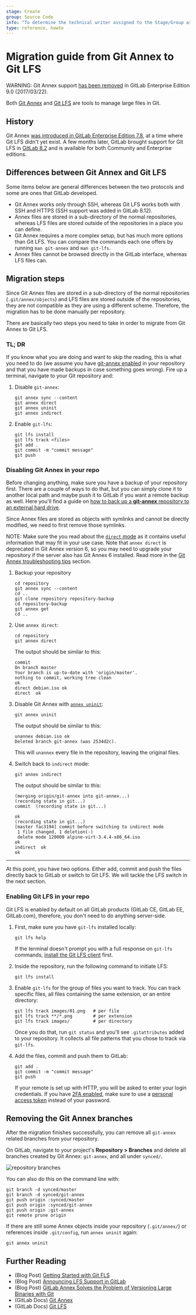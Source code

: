 ```yaml
---
stage: Create
group: Source Code
info: "To determine the technical writer assigned to the Stage/Group associated with this page, see https://about.gitlab.com/handbook/engineering/ux/technical-writing/#assignments"
type: reference, howto
---
```


# Migration guide from Git Annex to Git LFS

WARNING:
Git Annex support [has been removed](https://gitlab.com/gitlab-org/gitlab/-/issues/1648) in GitLab Enterprise
Edition 9.0 (2017/03/22).

Both [Git Annex](http://git-annex.branchable.com/) and [Git LFS](https://git-lfs.github.com/) are tools to manage large files in Git.

## History

Git Annex [was introduced in GitLab Enterprise Edition 7.8](https://about.gitlab.com/blog/2015/02/17/gitlab-annex-solves-the-problem-of-versioning-large-binaries-with-git/), at a time
where Git LFS didn't yet exist. A few months later, GitLab brought support for
Git LFS in [GitLab 8.2](https://about.gitlab.com/blog/2015/11/23/announcing-git-lfs-support-in-gitlab/) and is available for both Community and
Enterprise editions.

## Differences between Git Annex and Git LFS

Some items below are general differences between the two protocols and some are
ones that GitLab developed.

- Git Annex works only through SSH, whereas Git LFS works both with SSH and HTTPS
  (SSH support was added in GitLab 8.12).
- Annex files are stored in a sub-directory of the normal repositories, whereas
  LFS files are stored outside of the repositories in a place you can define.
- Git Annex requires a more complex setup, but has much more options than Git
  LFS. You can compare the commands each one offers by running `man git-annex`
  and `man git-lfs`.
- Annex files cannot be browsed directly in the GitLab interface, whereas LFS
  files can.

## Migration steps

Since Git Annex files are stored in a sub-directory of the normal repositories
(`.git/annex/objects`) and LFS files are stored outside of the repositories,
they are not compatible as they are using a different scheme. Therefore, the
migration has to be done manually per repository.

There are basically two steps you need to take in order to migrate from Git
Annex to Git LFS.

### TL; DR

If you know what you are doing and want to skip the reading, this is what you
need to do (we assume you have [git-annex enabled](../../../administration/git_annex.md#using-gitlab-git-annex) in your
repository and that you have made backups in case something goes wrong).
Fire up a terminal, navigate to your Git repository and:

1. Disable `git-annex`:

   ```shell
   git annex sync --content
   git annex direct
   git annex uninit
   git annex indirect
   ```

1. Enable `git-lfs`:

   ```shell
   git lfs install
   git lfs track <files>
   git add .
   git commit -m "commit message"
   git push
   ```

### Disabling Git Annex in your repo

Before changing anything, make sure you have a backup of your repository first.
There are a couple of ways to do that, but you can simply clone it to another
local path and maybe push it to GitLab if you want a remote backup as well.
Here you'll find a guide on
[how to back up a **git-annex** repository to an external hard drive](https://www.thomas-krenn.com/en/wiki/Git-annex_Repository_on_an_External_Hard_Drive).

Since Annex files are stored as objects with symlinks and cannot be directly
modified, we need to first remove those symlinks.

NOTE:
Make sure the you read about the [`direct` mode](https://git-annex.branchable.com/direct_mode/) as it contains
useful information that may fit in your use case. Note that `annex direct` is
deprecated in Git Annex version 6, so you may need to upgrade your repository
if the server also has Git Annex 6 installed. Read more in the
[Git Annex troubleshooting tips](../../../administration/git_annex.md#troubleshooting-tips) section.

1. Backup your repository

   ```shell
   cd repository
   git annex sync --content
   cd ..
   git clone repository repository-backup
   cd repository-backup
   git annex get
   cd ..
   ```

1. Use `annex direct`:

   ```shell
   cd repository
   git annex direct
   ```

   The output should be similar to this:

   ```shell
   commit
   On branch master
   Your branch is up-to-date with 'origin/master'.
   nothing to commit, working tree clean
   ok
   direct debian.iso ok
   direct  ok
   ```

1. Disable Git Annex with [`annex uninit`](https://git-annex.branchable.com/git-annex-uninit/):

   ```shell
   git annex uninit
   ```

   The output should be similar to this:

   ```shell
   unannex debian.iso ok
   Deleted branch git-annex (was 2534d2c).
   ```

   This will `unannex` every file in the repository, leaving the original files.

1. Switch back to `indirect` mode:

   ```shell
   git annex indirect
   ```

   The output should be similar to this:

   ```shell
   (merging origin/git-annex into git-annex...)
   (recording state in git...)
   commit  (recording state in git...)

   ok
   (recording state in git...)
   [master fac3194] commit before switching to indirect mode
    1 file changed, 1 deletion(-)
    delete mode 120000 alpine-virt-3.4.4-x86_64.iso
   ok
   indirect  ok
   ok
   ```

---

At this point, you have two options. Either add, commit and push the files
directly back to GitLab or switch to Git LFS. We will tackle the LFS switch in
the next section.

### Enabling Git LFS in your repo

Git LFS is enabled by default on all GitLab products (GitLab CE, GitLab EE,
GitLab.com), therefore, you don't need to do anything server-side.

1. First, make sure you have `git-lfs` installed locally:

   ```shell
   git lfs help
   ```

   If the terminal doesn't prompt you with a full response on `git-lfs` commands,
   [install the Git LFS client](https://git-lfs.github.com/) first.

1. Inside the repository, run the following command to initiate LFS:

   ```shell
   git lfs install
   ```

1. Enable `git-lfs` for the group of files you want to track. You
   can track specific files, all files containing the same extension, or an
   entire directory:

   ```shell
   git lfs track images/01.png   # per file
   git lfs track **/*.png        # per extension
   git lfs track images/         # per directory
   ```

   Once you do that, run `git status` and you'll see `.gitattributes` added
   to your repository. It collects all file patterns that you chose to track via
   `git-lfs`.

1. Add the files, commit and push them to GitLab:

   ```shell
   git add .
   git commit -m "commit message"
   git push
   ```

   If your remote is set up with HTTP, you will be asked to enter your login
   credentials. If you have [2FA enabled](../../../user/profile/account/two_factor_authentication.md), make sure to use a
   [personal access token](../../../user/profile/account/two_factor_authentication.md#personal-access-tokens)
   instead of your password.

## Removing the Git Annex branches

After the migration finishes successfully, you can remove all `git-annex`
related branches from your repository.

On GitLab, navigate to your project's **Repository > Branches** and delete all
branches created by Git Annex: `git-annex`, and all under `synced/`.

![repository branches](img/git-annex-branches.png)

You can also do this on the command line with:

```shell
git branch -d synced/master
git branch -d synced/git-annex
git push origin :synced/master
git push origin :synced/git-annex
git push origin :git-annex
git remote prune origin
```

If there are still some Annex objects inside your repository (`.git/annex/`)
or references inside `.git/config`, run `annex uninit` again:

```shell
git annex uninit
```

## Further Reading

- (Blog Post) [Getting Started with Git FLS](https://about.gitlab.com/blog/2017/01/30/getting-started-with-git-lfs-tutorial/)
- (Blog Post) [Announcing LFS Support in GitLab](https://about.gitlab.com/blog/2015/11/23/announcing-git-lfs-support-in-gitlab/)
- (Blog Post) [GitLab Annex Solves the Problem of Versioning Large Binaries with Git](https://about.gitlab.com/blog/2015/02/17/gitlab-annex-solves-the-problem-of-versioning-large-binaries-with-git/)
- (GitLab Docs) [Git Annex](../../../administration/git_annex.md)
- (GitLab Docs) [Git LFS](index.md)
